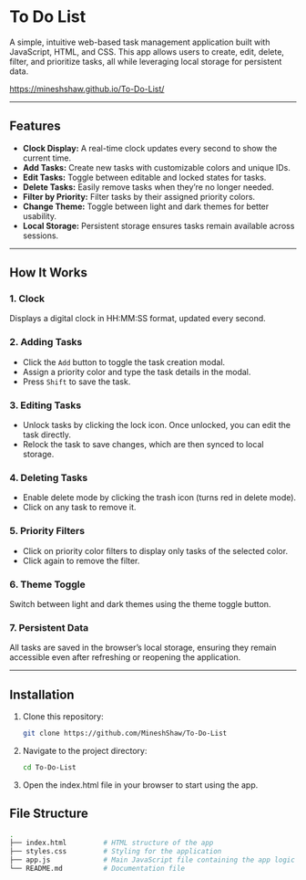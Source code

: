 # To Do List
A simple, intuitive web-based task management application built with JavaScript, HTML, and CSS. This app allows users to create, edit, delete, filter, and prioritize tasks, all while leveraging local storage for persistent data. 

https://mineshshaw.github.io/To-Do-List/

---

## Features

- **Clock Display:** A real-time clock updates every second to show the current time.
- **Add Tasks:** Create new tasks with customizable colors and unique IDs.
- **Edit Tasks:** Toggle between editable and locked states for tasks.
- **Delete Tasks:** Easily remove tasks when they’re no longer needed.
- **Filter by Priority:** Filter tasks by their assigned priority colors.
- **Change Theme:** Toggle between light and dark themes for better usability.
- **Local Storage:** Persistent storage ensures tasks remain available across sessions.

---

## How It Works

### 1. **Clock**
Displays a digital clock in HH:MM:SS format, updated every second.

### 2. **Adding Tasks**
- Click the `Add` button to toggle the task creation modal.
- Assign a priority color and type the task details in the modal.
- Press `Shift` to save the task.

### 3. **Editing Tasks**
- Unlock tasks by clicking the lock icon. Once unlocked, you can edit the task directly.
- Relock the task to save changes, which are then synced to local storage.

### 4. **Deleting Tasks**
- Enable delete mode by clicking the trash icon (turns red in delete mode).
- Click on any task to remove it.

### 5. **Priority Filters**
- Click on priority color filters to display only tasks of the selected color.
- Click again to remove the filter.

### 6. **Theme Toggle**
Switch between light and dark themes using the theme toggle button.

### 7. **Persistent Data**
All tasks are saved in the browser’s local storage, ensuring they remain accessible even after refreshing or reopening the application.

---

## Installation

1. Clone this repository:
   ```bash
   git clone https://github.com/MineshShaw/To-Do-List
   ```
2. Navigate to the project directory:
   ```bash
   cd To-Do-List
   ```
3. Open the index.html file in your browser to start using the app.

## File Structure
```bash
.
├── index.html         # HTML structure of the app
├── styles.css         # Styling for the application
├── app.js             # Main JavaScript file containing the app logic
└── README.md          # Documentation file
```
